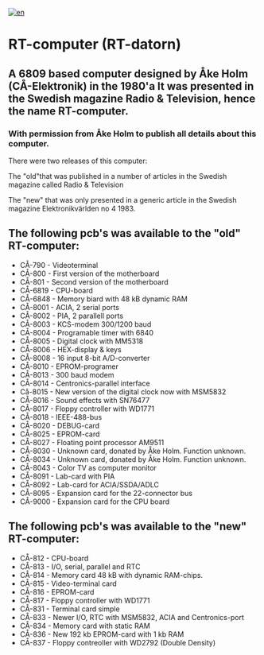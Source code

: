 [![en](https://img.shields.io/badge/lang-se-blue.svg)](https://github.com/mickecamino/RT-datorn/blob/main/README.md)
# RT-computer (RT-datorn)
## A 6809 based computer designed by Åke Holm (CÅ-Elektronik) in the 1980'a It was presented in the Swedish magazine Radio & Television, hence the name RT-computer.
### With permission from Åke Holm to publish all details about this computer.
There were two releases of this computer:

The "old"that was published in a number of articles in the Swedish magazine called Radio & Television

The "new" that was only presented in a generic article in the Swedish magazine Elektronikvärlden no 4 1983.

## The following pcb's was available to the "old" RT-computer:
* CÅ-790  - Videoterminal
* CÅ-800  - First version of the motherboard
* CÅ-801  - Second version of the motherboard
* CÅ-6819 - CPU-board
* CÅ-6848 - Memory biard with 48 kB dynamic RAM
* CÅ-8001 - ACIA, 2 serial ports
* CÅ-8002 - PIA, 2 parallell ports
* CÅ-8003 - KCS-modem 300/1200 baud
* CÅ-8004 - Programable timer with 6840
* CÅ-8005 - Digital clock with MM5318
* CÅ-8006 - HEX-display & keys
* CÅ-8008 - 16 input 8-bit A/D-converter
* CÅ-8010 - EPROM-programer
* CÅ-8013 - 300 baud modem
* CÅ-8014 - Centronics-parallel interface
* Cå-8015 - New version of the digital clock now with MSM5832
* CÅ-8016 - Sound effects with SN76477
* CÅ-8017 - Floppy controller with WD1771
* CÅ-8018 - IEEE-488-bus
* CÅ-8020 - DEBUG-card
* CÅ-8025 - EPROM-card
* CÅ-8027 - Floating point processor AM9511
* CÅ-8030 - Unknown card, donated by Åke Holm. Function unknown.
* CÅ-8034 - Unknown card, donated by Åke Holm. Function unknown.
* CÅ-8043 - Color TV as computer monitor
* CÅ-8091 - Lab-card with PIA
* CÅ-8092 - Lab-card for ACIA/SSDA/ADLC
* CÅ-8095 - Expansion card for the 22-connector bus
* CÅ-9000 - Expansion card for the CPU board

## The following pcb's was available to the "new" RT-computer:

* CÅ-812 - CPU-board
* CÅ-813 - I/O, serial, parallel and RTC
* CÅ-814 - Memory card 48 kB with dynamic RAM-chips.
* CÅ-815 - Video-terminal card
* CÅ-816 - EPROM-card
* CÅ-817 - Floppy controller with WD1771
* CÅ-831 - Terminal card simple
* CÅ-833 - Newer I/O, RTC with MSM5832, ACIA and Centronics-port
* CÅ-834 - Memory card with static RAM
* CÅ-836 - New 192 kb EPROM-card with 1 kb RAM
* CÅ-837 - Floppy contreoller with WD2792 (Double Density)
